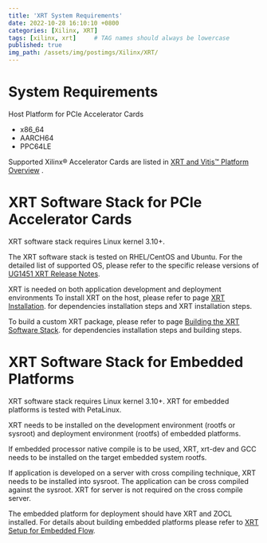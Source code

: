 ```yaml
---
title: 'XRT System Requirements'
date: 2022-10-28 16:10:10 +0800
categories: [Xilinx, XRT]
tags: [xilinx, xrt]     # TAG names should always be lowercase
published: true
img_path: /assets/img/postimgs/Xilinx/XRT/
---
```



# System Requirements

Host Platform for PCIe Accelerator Cards

* x86_64
* AARCH64
* PPC64LE

Supported Xilinx® Accelerator Cards are listed in [XRT and Vitis™ Platform Overview](https://xilinx.github.io/XRT/master/html/platforms.html) .

# XRT Software Stack for PCIe Accelerator Cards

XRT software stack requires Linux kernel 3.10+.

The XRT software stack is tested on RHEL/CentOS and Ubuntu. For the detailed list of supported OS, please refer to the specific release versions of [UG1451 XRT Release Notes](https://www.xilinx.com/support/documentation-navigation/see-all-versions.html?xlnxproducttypes=Design%20Tools&xlnxdocumentid=UG1451).

XRT is needed on both application development and deployment environments
To install XRT on the host, please refer to page [XRT Installation](https://xilinx.github.io/XRT/master/html/install.html). for dependencies installation steps and XRT installation steps.

To build a custom XRT package, please refer to page [Building the XRT Software Stack](https://xilinx.github.io/XRT/master/html/build.html). for dependencies installation steps and building steps.

# XRT Software Stack for Embedded Platforms

XRT software stack requires Linux kernel 3.10+. XRT for embedded platforms is tested with PetaLinux.

XRT needs to be installed on the development environment (rootfs or sysroot) and deployment environment (rootfs) of embedded platforms.

If embedded processor native compile is to be used, XRT, xrt-dev and GCC needs to be installed on the target embedded system rootfs.

If application is developed on a server with cross compiling technique, XRT needs to be installed into sysroot. The application can be cross compiled against the sysroot. XRT for server is not required on the cross compile server.

The embedded platform for deployment should have XRT and ZOCL installed. For details about building embedded platforms please refer to [XRT Setup for Embedded Flow](https://xilinx.github.io/XRT/master/html/yocto.html).


